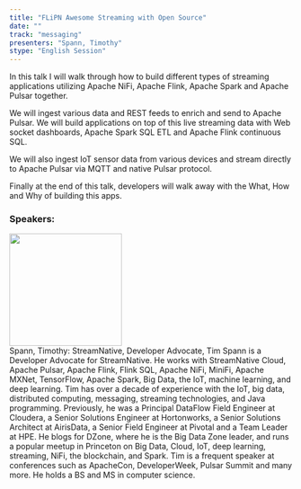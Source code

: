 ```yaml
---
title: "FLiPN Awesome Streaming with Open Source"
date: "" 
track: "messaging"
presenters: "Spann, Timothy"
stype: "English Session"
---
```

In this talk I will walk through how to build different types of streaming applications utilizing Apache NiFi, Apache Flink, Apache Spark and Apache Pulsar together.   

We will ingest various data and REST feeds to enrich and send to Apache Pulsar.   We will build applications on top of this live streaming data with Web socket dashboards, Apache Spark SQL ETL and Apache Flink continuous SQL.

We will also ingest IoT sensor data from various devices and stream directly to Apache Pulsar via MQTT and native Pulsar protocol.

Finally at the end of this talk, developers will walk away with the What, How and Why of building this apps.
 ### Speakers: 
 <img src="images/speaker/1011.png" width="200" /><br>Spann, Timothy: StreamNative, Developer Advocate, Tim Spann is a Developer Advocate for StreamNative. He works with StreamNative Cloud, Apache Pulsar, Apache Flink, Flink SQL, Apache NiFi, MiniFi, Apache MXNet, TensorFlow, Apache Spark, Big Data, the IoT, machine learning, and deep learning. Tim has over a decade of experience with the IoT, big data, distributed computing, messaging, streaming technologies, and Java programming. Previously, he was a Principal DataFlow Field Engineer at Cloudera, a Senior Solutions Engineer at Hortonworks, a Senior Solutions Architect at AirisData, a Senior Field Engineer at Pivotal and a Team Leader at HPE. He blogs for DZone, where he is the Big Data Zone leader, and runs a popular meetup in Princeton on Big Data, Cloud, IoT, deep learning, streaming, NiFi, the blockchain, and Spark. Tim is a frequent speaker at conferences such as ApacheCon, DeveloperWeek, Pulsar Summit and many more. He holds a BS and MS in computer science.
 